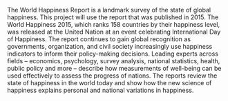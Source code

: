   The World Happiness Report is a landmark survey of the state of global happiness. This project will use the report that was published in 2015. The World Happiness 2015, which ranks 158 countries by their happiness level, was released at the United Nation at an event celebrating International Day of Happiness. The report continues to gain global recognition as governments, organization, and civil society increasingly use happiness indicators to inform their policy-making decisions. Leading experts across fields – economics, psychology, survey analysis, national statistics, health, public policy and more – describe how measurements of well-being can be used effectively to assess the progress of nations. The reports review the state of happiness in the world today and show how the new science of happiness explains personal and national variations in happiness.
